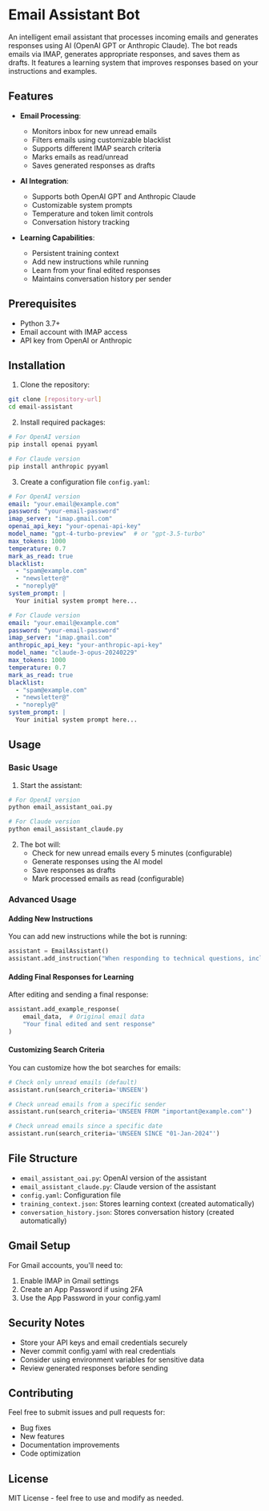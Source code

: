 # Email Assistant Bot

An intelligent email assistant that processes incoming emails and generates responses using AI (OpenAI GPT or Anthropic Claude). The bot reads emails via IMAP, generates appropriate responses, and saves them as drafts. It features a learning system that improves responses based on your instructions and examples.

## Features

- **Email Processing**:
  - Monitors inbox for new unread emails
  - Filters emails using customizable blacklist
  - Supports different IMAP search criteria
  - Marks emails as read/unread
  - Saves generated responses as drafts

- **AI Integration**:
  - Supports both OpenAI GPT and Anthropic Claude
  - Customizable system prompts
  - Temperature and token limit controls
  - Conversation history tracking

- **Learning Capabilities**:
  - Persistent training context
  - Add new instructions while running
  - Learn from your final edited responses
  - Maintains conversation history per sender

## Prerequisites

- Python 3.7+
- Email account with IMAP access
- API key from OpenAI or Anthropic

## Installation

1. Clone the repository:
```bash
git clone [repository-url]
cd email-assistant
```

2. Install required packages:
```bash
# For OpenAI version
pip install openai pyyaml

# For Claude version
pip install anthropic pyyaml
```

3. Create a configuration file `config.yaml`:
```yaml
# For OpenAI version
email: "your.email@example.com"
password: "your-email-password"
imap_server: "imap.gmail.com"
openai_api_key: "your-openai-api-key"
model_name: "gpt-4-turbo-preview"  # or "gpt-3.5-turbo"
max_tokens: 1000
temperature: 0.7
mark_as_read: true
blacklist:
  - "spam@example.com"
  - "newsletter@"
  - "noreply@"
system_prompt: |
  Your initial system prompt here...

# For Claude version
email: "your.email@example.com"
password: "your-email-password"
imap_server: "imap.gmail.com"
anthropic_api_key: "your-anthropic-api-key"
model_name: "claude-3-opus-20240229"
max_tokens: 1000
temperature: 0.7
mark_as_read: true
blacklist:
  - "spam@example.com"
  - "newsletter@"
  - "noreply@"
system_prompt: |
  Your initial system prompt here...
```

## Usage

### Basic Usage

1. Start the assistant:
```bash
# For OpenAI version
python email_assistant_oai.py

# For Claude version
python email_assistant_claude.py
```

2. The bot will:
   - Check for new unread emails every 5 minutes (configurable)
   - Generate responses using the AI model
   - Save responses as drafts
   - Mark processed emails as read (configurable)

### Advanced Usage

#### Adding New Instructions

You can add new instructions while the bot is running:

```python
assistant = EmailAssistant()
assistant.add_instruction("When responding to technical questions, include code examples.")
```

#### Adding Final Responses for Learning

After editing and sending a final response:

```python
assistant.add_example_response(
    email_data,  # Original email data
    "Your final edited and sent response"
)
```

#### Customizing Search Criteria

You can customize how the bot searches for emails:

```python
# Check only unread emails (default)
assistant.run(search_criteria='UNSEEN')

# Check unread emails from a specific sender
assistant.run(search_criteria='UNSEEN FROM "important@example.com"')

# Check unread emails since a specific date
assistant.run(search_criteria='UNSEEN SINCE "01-Jan-2024"')
```

## File Structure

- `email_assistant_oai.py`: OpenAI version of the assistant
- `email_assistant_claude.py`: Claude version of the assistant
- `config.yaml`: Configuration file
- `training_context.json`: Stores learning context (created automatically)
- `conversation_history.json`: Stores conversation history (created automatically)

## Gmail Setup

For Gmail accounts, you'll need to:
1. Enable IMAP in Gmail settings
2. Create an App Password if using 2FA
3. Use the App Password in your config.yaml

## Security Notes

- Store your API keys and email credentials securely
- Never commit config.yaml with real credentials
- Consider using environment variables for sensitive data
- Review generated responses before sending

## Contributing

Feel free to submit issues and pull requests for:
- Bug fixes
- New features
- Documentation improvements
- Code optimization

## License

MIT License - feel free to use and modify as needed.
